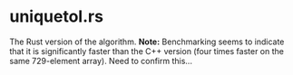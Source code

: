 # uniquetol.rs

The Rust version of the algorithm. __Note:__ Benchmarking seems to indicate that it is significantly faster than the C++ version (four times faster on the same 729-element array). Need to confirm this...
